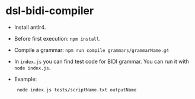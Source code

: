 # dsl-bidi-compiler

* Install antlr4. 
* Before first execution: `npm install`.
* Compile a grammar: `npm run compile grammars/grammarName.g4`
* In `index.js` you can find test code for BIDI grammar. You can run it with  `node index.js`.

* Example:

    ` node index.js tests/scriptName.txt outputName`

